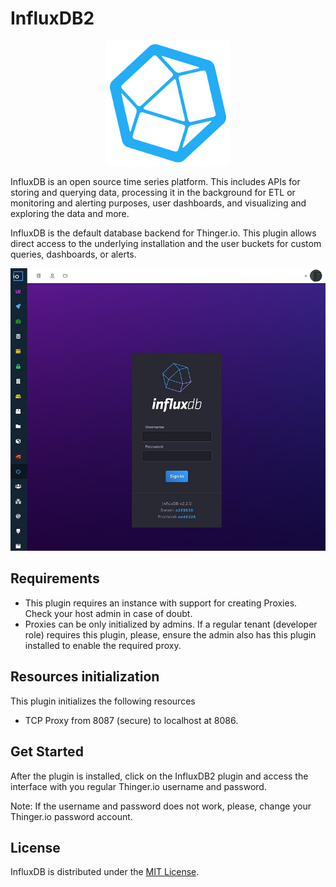 
# InfluxDB2

<p align="center">
  <img src="/plugins/influxdb2/assets/influxdb.svg" onerror="this.src='https://marketplace.thinger.io/plugins/influxdb2/assets/influxdb.svg';this.onerror='';" alt="Influxdb logo" width="200">
</p>

InfluxDB is an open source time series platform. This includes APIs for storing and querying data, processing it in the background for ETL or monitoring and alerting purposes, user dashboards, and visualizing and exploring the data and more.

InfluxDB is the default database backend for Thinger.io. This plugin allows direct access to the underlying installation and the user buckets for custom queries, dashboards, or alerts.

<p align="center">
  <img src="/plugins/influxdb2/assets/login_page.jpeg" onerror="this.src='https://marketplace.thinger.io/plugins/influxdb2/assets/login_page.jpeg';this.onerror='';" alt="Influxdb login page integrated in Thinger.io Platform">
</p>

## Requirements

- This plugin requires an instance with support for creating Proxies. Check your host admin in case of doubt.
- Proxies can be only initialized by admins. If a regular tenant (developer role) requires this plugin, please, ensure the admin also has this plugin installed to enable the required proxy.

## Resources initialization

This plugin initializes the following resources

- TCP Proxy from 8087 (secure) to localhost at 8086.

## Get Started

After the plugin is installed, click on the InfluxDB2 plugin and access the interface with you regular Thinger.io username and password.

Note: If the username and password does not work, please, change your Thinger.io password account.

## License

InfluxDB is distributed under the [MIT License](https://github.com/influxdata/influxdb/blob/master/LICENSE).
